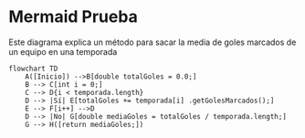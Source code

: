 # Mermaid Prueba

Este diagrama explica un método para sacar la media de goles marcados de un equipo en una temporada
```mermaid
flowchart TD
    A([Inicio]) -->B[double totalGoles = 0.0;]
    B --> C[int i = 0;]
    C --> D{i < temporada.length}
    D --> |Sí| E[totalGoles += temporada[i] .getGolesMarcados();]
    E --> F[i++] -->D
    D --> |No| G[double mediaGoles = totalGoles / temporada.length;]
    G --> H([return mediaGoles;])
```